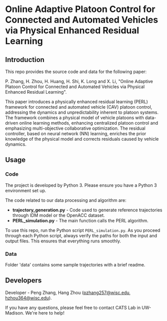 # Online Adaptive Platoon Control for Connected and Automated Vehicles via Physical Enhanced Residual Learning

## Introduction

This repo provides the source code and data for the following paper:

P. Zhang, H. Zhou, H. Huang, H. Shi, K. Long and X. Li, "Online Adaptive Platoon Control for Connected and Automated Vehicles via Physical Enhanced Residual Learning".


This paper introduces a physically enhanced residual learning (PERL) framework for connected and automated vehicle (CAV) platoon control, addressing the dynamics and unpredictability inherent to platoon systems. The framework combines a physical model of vehicle platoons with data-driven online learning methods, enhancing centralized platoon control and emphasizing multi-objective collaborative optimization. The residual controller, based on neural network (NN) learning, enriches the prior knowledge of the physical model and corrects residuals caused by vehicle dynamics. 

## Usage

### Code

The project is developed by Python 3. Please ensure you have a Python 3 environment set up.

The code related to our data processing and algorithm are:

- **trajectory_generation.py** - Code used to generate reference trajectories through IDM model or the OpenACC dataset.
- **PERL_simulation.py** - The main function calls the PERL algorithm.

To use this repo, run the Python script `PERL_simulation.py`. As you proceed through each Python script, always verify the paths for both the input and output files. This ensures that everything runs smoothly.

### Data

Folder 'data' contains some sample trajectories with a brief readme.

## Developers

Developer - Peng Zhang, Hang Zhou (pzhang257@wisc.edu, hzhou364@wisc.edu).

If you have any questions, please feel free to contact CATS Lab in UW-Madison. We're here to help!
